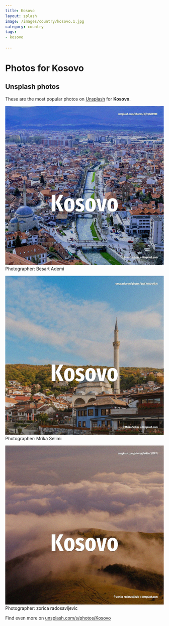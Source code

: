 ```yaml
---
title: Kosovo
layout: splash
image: /images/country/kosovo.1.jpg
category: country
tags:
- kosovo

---
```

# Photos for Kosovo
 
## Unsplash photos
These are the most popular photos on [Unsplash](https://unsplash.com) for **Kosovo**.
 
![Kosovo](/images/country/kosovo.1.jpg)
Photographer:  Besart Ademi
 
![Kosovo](/images/country/kosovo.2.jpg)
Photographer:  Mrika Selimi
 
![Kosovo](/images/country/kosovo.3.jpg)
Photographer:  zorica radosavljevic
 
Find even more on [unsplash.com/s/photos/Kosovo](https://unsplash.com/s/photos/Kosovo)
 
